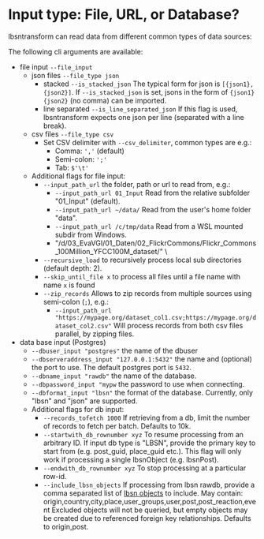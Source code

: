 # Input type: File, URL, or Database?

lbsntransform can read data from different common types of data sources:

The following cli arguments are available:  

* file input `--file_input`
    * json files `--file_type json`
        * stacked `--is_stacked_json`
          The typical form for json is `[{json1},{json2}]`. If `--is_stacked_json` is set,
          jsons in the form of `{json1}{json2}` (no comma) can be imported.
        * line separated `--is_line_separated_json`
          If this flag is used, lbsntransform expects one json per line (separated with a line break).
    * csv files `--file_type csv`
        * Set CSV delimiter with `--csv_delimiter`, common types are e.g.:
            * Comma: `','` (default)
            * Semi-colon: `';'`
            * Tab: `$'\t'`
    * Additional flags for file input:
        * `--input_path_url` the folder, path or url to read from, e.g.:
            * `--input_path_url 01_Input` Read from the relative subfolder "01_Input" (default).
            * `--input_path_url ~/data/` Read from the user's home folder "data".
            * `--input_path_url /c/tmp/data` Read from a WSL mounted subdir from Windows.
            *  "/d/03_EvaVGI/01_Daten/02_FlickrCommons/Flickr_Commons_100Million_YFCC100M_dataset/" \
        * `--recursive_load` to recursively process local sub directories (default depth: 2).
        * `--skip_until_file x` to process all files until a file name with name `x` is found
        * `--zip_records` Allows to zip records from multiple sources using semi-colon (`;`), e.g.:
            * `--input_path_url "https://mypage.org/dataset_col1.csv;https://mypage.org/dataset_col2.csv"`
              Will process records from both csv files parallel, by zipping files.
* data base input (Postgres)
    * `--dbuser_input "postgres"` the name of the dbuser
    * `--dbserveraddress_input "127.0.0.1:5432"` the name and (optional) the port to use. The default postgres port is `5432`.
    * `--dbname_input "rawdb"` the name of the database.
    * `--dbpassword_input "mypw` the password to use when connecting.
    * `--dbformat_input "lbsn"` the format of the database. Currently, only "lbsn" and "json" are supported.
    * Additional flags for db input:
        - `--records_tofetch 1000` If retrieving from a db, limit the 
          number of records to fetch per batch. Defaults to 10k.
        - `--startwith_db_rownumber xyz` To resume processing from an arbitrary ID.
          If input db type is "LBSN", provide the primary key to start from (e.g. post_guid, place_guid etc.). 
          This flag will only work if processing a single lbsnObject (e.g. lbsnPost).
        - `--endwith_db_rownumber xyz` To stop processing at a particular row-id.
        - `--include_lbsn_objects` If processing from lbsn rawdb, provide a comma separated list of 
          [lbsn objects](https://lbsn.vgiscience.org/structure/) to include. May contain: 
          origin,country,city,place,user_groups,user,post,post_reaction,event
          Excluded objects will not be queried, but empty objects may be created due to referenced 
          foreign key relationships. Defaults to origin,post.